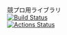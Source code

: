 競プロ用ライブラリ  
[![Build Status](https://travis-ci.org/ferin-15/program_contest_library.svg?branch=master)](https://travis-ci.org/ferin-15/program_contest_library)  
[![Actions Status](https://github.com/ferin-15/program_contest_library/workflows/verify/badge.svg)](https://github.com/ferin-15/program_contest_library/actions)